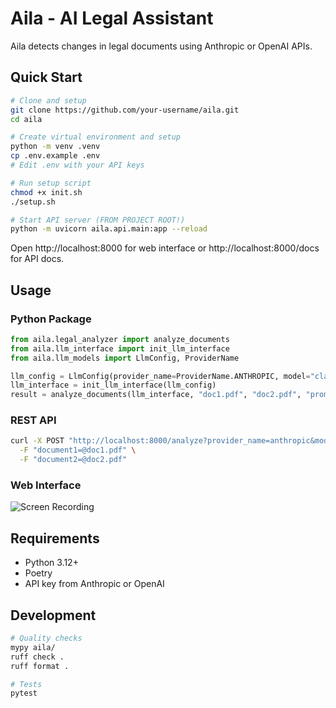 # Aila - AI Legal Assistant

Aila detects changes in legal documents using Anthropic or OpenAI APIs.

## Quick Start

```bash
# Clone and setup
git clone https://github.com/your-username/aila.git
cd aila

# Create virtual environment and setup
python -m venv .venv
cp .env.example .env
# Edit .env with your API keys

# Run setup script
chmod +x init.sh
./setup.sh

# Start API server (FROM PROJECT ROOT!)
python -m uvicorn aila.api.main:app --reload
```

Open http://localhost:8000 for web interface or http://localhost:8000/docs for API docs.

## Usage

### Python Package
```python
from aila.legal_analyzer import analyze_documents
from aila.llm_interface import init_llm_interface
from aila.llm_models import LlmConfig, ProviderName

llm_config = LlmConfig(provider_name=ProviderName.ANTHROPIC, model="claude-3-5-sonnet-20241022")
llm_interface = init_llm_interface(llm_config)
result = analyze_documents(llm_interface, "doc1.pdf", "doc2.pdf", "prompt_1.txt")
```

### REST API
```bash
curl -X POST "http://localhost:8000/analyze?provider_name=anthropic&model=claude-3-5-haiku-20241022" \
  -F "document1=@doc1.pdf" \
  -F "document2=@doc2.pdf"
```

### Web Interface
![Screen Recording](documentation/ui_demo.gif)


## Requirements

- Python 3.12+
- Poetry
- API key from Anthropic or OpenAI

## Development

```bash
# Quality checks
mypy aila/
ruff check .
ruff format .

# Tests
pytest
```